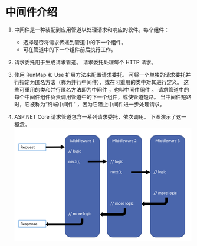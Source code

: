 # 中间件介绍

1. 中间件是一种装配到应用管道以处理请求和响应的软件。每个组件：
    - 选择是否将请求传递到管道中的下一个组件。
    - 可在管道中的下一个组件前后执行工作。

2. 请求委托用于生成请求管道。 请求委托处理每个 HTTP 请求。

3. 使用 RunMap 和 Use 扩展方法来配置请求委托。 可将一个单独的请求委托并行指定为匿名方法（称为并行中间件），或在可重用的类中对其进行定义。 这些可重用的类和并行匿名方法即为中间件 ，也叫中间件组件 。 请求管道中的每个中间件组件负责调用管道中的下一个组件，或使管道短路。 当中间件短路时，它被称为“终端中间件” ，因为它阻止中间件进一步处理请求。

4. ASP.NET Core 请求管道包含一系列请求委托，依次调用。 下图演示了这一概念。
    ![中间件调用](../Images/request-delegate-pipeline.png)
